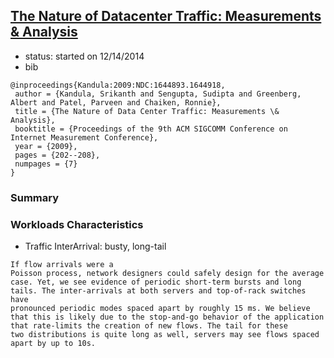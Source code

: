 ## [The Nature of Datacenter Traffic: Measurements & Analysis](http://dl.acm.org/citation.cfm?id=1644918)

- status: started on 12/14/2014
- bib
```
@inproceedings{Kandula:2009:NDC:1644893.1644918,
 author = {Kandula, Srikanth and Sengupta, Sudipta and Greenberg, Albert and Patel, Parveen and Chaiken, Ronnie},
 title = {The Nature of Data Center Traffic: Measurements \& Analysis},
 booktitle = {Proceedings of the 9th ACM SIGCOMM Conference on Internet Measurement Conference},
 year = {2009},
 pages = {202--208},
 numpages = {7}
} 
```

### Summary


### Workloads Characteristics
- Traffic InterArrival: busty, long-tail
```
If flow arrivals were a
Poisson process, network designers could safely design for the average
case. Yet, we see evidence of periodic short-term bursts and long
tails. The inter-arrivals at both servers and top-of-rack switches have
pronounced periodic modes spaced apart by roughly 15 ms. We believe
that this is likely due to the stop-and-go behavior of the application
that rate-limits the creation of new flows. The tail for these
two distributions is quite long as well, servers may see flows spaced
apart by up to 10s.
```
